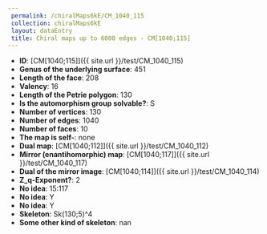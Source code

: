 ```yaml
--- 
 permalink: /chiralMaps6kE/CM_1040_115 
 collection: chiralMaps6kE
 layout: dataEntry
 title: Chiral maps up to 6000 edges - CM[1040;115]
---
```


- **ID**: [CM[1040;115]]({{ site.url }}/test/CM_1040_115)
- **Genus of the underlying surface**: 451
- **Length of the face**: 208
- **Valency**: 16
- **Length of the Petrie polygon**: 130
- **Is the automorphism group solvable?**: S
- **Number of vertices**: 130
- **Number of edges**: 1040
- **Number of faces**: 10
- **The map is self-**: none
- **Dual map**: [CM[1040;112]]({{ site.url }}/test/CM_1040_112)
- **Mirror (enantihomorphic) map**: [CM[1040;117]]({{ site.url }}/test/CM_1040_117)
- **Dual of the mirror image**: [CM[1040;114]]({{ site.url }}/test/CM_1040_114)
- **Z_q-Exponent?**: 2
- **No idea**:  15:117
- **No idea**: Y
- **No idea**: Y
- **Skeleton**: Sk(130;5)^4
- **Some other kind of skeleton**: nan
